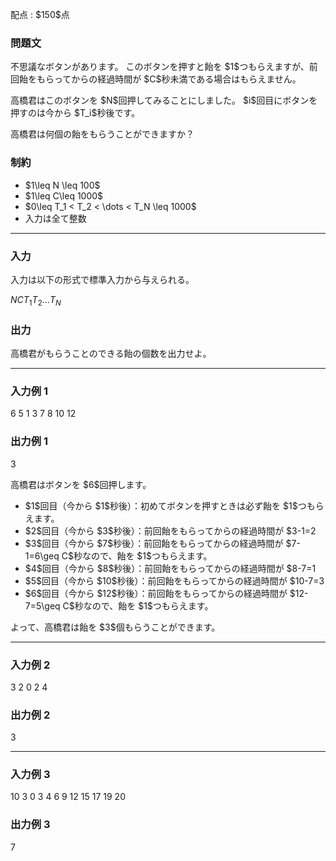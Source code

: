 
<div>

<span>

<span>

<p>
配点 : $150$点
</p>

<div>

<section>

### **問題文**

<p>
不思議なボタンがあります。
このボタンを押すと飴を $1$つもらえますが、前回飴をもらってからの経過時間が $C$秒未満である場合はもらえません。
</p>

<p>
高橋君はこのボタンを $N$回押してみることにしました。
$i$回目にボタンを押すのは今から $T_i$秒後です。
</p>

<p>
高橋君は何個の飴をもらうことができますか？
</p>

</section>

</div>

<div>

<section>

### **制約**

<ul>

<li>
$1\leq N \leq 100$
</li>

<li>
$1\leq C\leq 1000$
</li>

<li>
$0\leq T_1 < T_2 < \dots < T_N \leq 1000$
</li>

<li>
入力は全て整数
</li>

</ul>

</section>

</div>

---

<div>

<div>

<section>

### **入力**

<p>
入力は以下の形式で標準入力から与えられる。
</p>

<div>

$N$$C$$T_1$$T_2$$\dots$$T_N$
</div>

</section>

</div>

<div>

<section>

### **出力**

<p>
高橋君がもらうことのできる飴の個数を出力せよ。
</p>

</section>

</div>

</div>

---

<div>

<section>

### **入力例 1**

<div>

6 5
1 3 7 8 10 12

</div>

</section>

</div>

<div>

<section>

### **出力例 1**

<div>

3

</div>

<p>
高橋君はボタンを $6$回押します。
</p>

<ul>

<li>
$1$回目（今から $1$秒後）：初めてボタンを押すときは必ず飴を $1$つもらえます。
</li>

<li>
$2$回目（今から $3$秒後）：前回飴をもらってからの経過時間が $3-1=2<C$秒なので、飴はもらえません。
</li>

<li>
$3$回目（今から $7$秒後）：前回飴をもらってからの経過時間が $7-1=6\geq C$秒なので、飴を $1$つもらえます。
</li>

<li>
$4$回目（今から $8$秒後）：前回飴をもらってからの経過時間が $8-7=1<C$秒なので、飴はもらえません。
</li>

<li>
$5$回目（今から $10$秒後）：前回飴をもらってからの経過時間が $10-7=3<C$秒なので、飴はもらえません。
</li>

<li>
$6$回目（今から $12$秒後）：前回飴をもらってからの経過時間が $12-7=5\geq C$秒なので、飴を $1$つもらえます。
</li>

</ul>

<p>
よって、高橋君は飴を $3$個もらうことができます。
</p>

</section>

</div>

---

<div>

<section>

### **入力例 2**

<div>

3 2
0 2 4

</div>

</section>

</div>

<div>

<section>

### **出力例 2**

<div>

3

</div>

</section>

</div>

---

<div>

<section>

### **入力例 3**

<div>

10 3
0 3 4 6 9 12 15 17 19 20

</div>

</section>

</div>

<div>

<section>

### **出力例 3**

<div>

7

</div>

</section>

</div>

</span>

</span>

</div>
